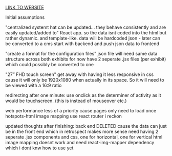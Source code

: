 [LINK TO WEBSITE](https://subtle-jelly-37f12b.netlify.app/)

Initial assumptions

"centralized systemt hat can be updated... they behave consistently and are easily updated/added to"
React app. so the data isnt coded into the html but rather dynamic. and template-like. 
data will be hardcoded json -  later can be converted to a cms
start with backend and push json data to frontend

"create a format for the configuration files"
json file will need same data structure across both exhibits
for now have 2 seperate .jsx files (per exhibit) which could possibly be converted to one

"27” FHD touch screen"
get away with having it less responsive in css cause it will only be 1920x1080 when actually in its space.
So it will need to be viewed with a 16:9 ratio

redirecting after one minute:
use onclick as the determiner of activity as it would be touchscreen. (this is instead of mouseover etc.)

web performance less of a priority cause pages only need to load once
hotspots-html image mapping
use react router i reckon

updated thoughts after finishing: 
back end DELETED cause the data can just be in the front end which in retrospect makes more sense
need having 2 seperate .jsx components and css, one for horizontal, one for vertical
html image mapping doesnt work and need react-img-mapper dependency which i dont knw how to use yet